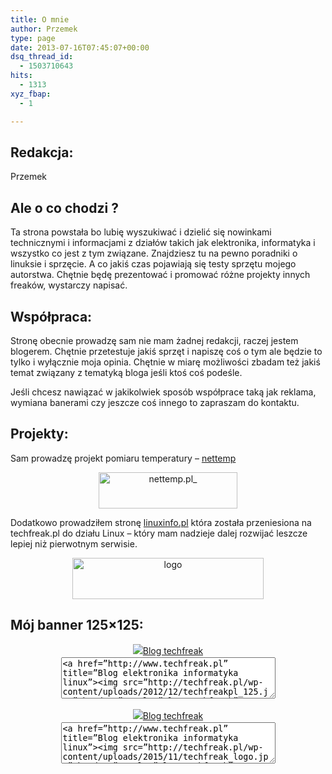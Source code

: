 ```yaml
---
title: O mnie
author: Przemek
type: page
date: 2013-07-16T07:45:07+00:00
dsq_thread_id:
  - 1503710643
hits:
  - 1313
xyz_fbap:
  - 1

---
```

## Redakcja:

Przemek 

## Ale o co chodzi ?

<p style="text-align: left;">
  Ta strona powstała bo lubię wyszukiwać i dzielić się nowinkami technicznymi i informacjami z działów takich jak elektronika, informatyka i wszystko co jest z tym związane. Znajdziesz tu na pewno poradniki o linuksie i sprzęcie. A co jakiś czas pojawiają się testy sprzętu mojego autorstwa. Chętnie będę prezentować i promować różne projekty innych freaków, wystarczy napisać.
</p>

## Współpraca:

Stronę obecnie prowadzę sam nie mam żadnej redakcji, raczej jestem blogerem. Chętnie przetestuje jakiś sprzęt i napiszę coś o tym ale będzie to tylko i wyłącznie moja opinia. Chętnie w miarę możliwości zbadam też jakiś temat związany z tematyką bloga jeśli ktoś coś podeśle.

Jeśli chcesz nawiązać w jakikolwiek sposób współprace taką jak reklama, wymiana banerami czy jeszcze coś innego to zapraszam do kontaktu.

## Projekty:

Sam prowadzę projekt pomiaru temperatury &#8211; <a href="http://techfreak.pl/nettemp" target="_blank">nettemp</a>

<p style="text-align: center;">
  <a href="http://techfreak.pl/nettemp" rel="attachment wp-att-843"><img class="aligncenter size-full wp-image-843" title="nettemp" src="http://techfreak.pl/wp-content/uploads/2012/12/nettemp.pl_.png" alt="nettemp.pl_" width="222" height="58" /></a>
</p>

Dodatkowo prowadziłem stronę <a href="http://http://techfreak.pl/nettemp/" target="_blank">linuxinfo.pl</a> która została przeniesiona na techfreak.pl do działu Linux &#8211; który mam nadzieje dalej rozwijać leszcze lepiej niż pierwotnym serwisie.

<p style="text-align: center;">
  <a href="http://linuxinfo.pl" rel="attachment wp-att-844"><img class="aligncenter wp-image-844" src="http://techfreak.pl/wp-content/uploads/2012/12/logo.jpg" alt="logo" width="306" height="66" /></a>
</p>

<h2 style="text-align: left;">
  Mój banner 125&#215;125:
</h2>

<center>
  <a style="line-height: 1.5em;" title="Blog elektronika informatyka linux " href="http://www.techfreak.pl"><img src="http://techfreak.pl/wp-content/uploads/2012/12/techfreakpl_125.jpg" alt="Blog techfreak" border="0" /></a>
</center>

<center>
  <textarea cols="40" rows="4"><a href=&#8221;http://www.techfreak.pl&#8221; title=&#8221;Blog elektronika informatyka linux&#8221;><img src=&#8221;http://techfreak.pl/wp-content/uploads/2012/12/techfreakpl_125.jpg&#8221; border=&#8221;0&#8243; alt=&#8221;Blog techfreak&#8221; /></a></textarea>
</center>&nbsp;

<center>
  <a style="line-height: 1.5em;" title="Blog elektronika informatyka linux " href="http://www.techfreak.pl"><img src="http://techfreak.pl/wp-content/uploads/2015/11/techfreak_logo.jpg" alt="Blog techfreak" border="0" /></a>
</center>

<center>
  <textarea cols="40" rows="4"><a href=&#8221;http://www.techfreak.pl&#8221; title=&#8221;Blog elektronika informatyka linux&#8221;><img src=&#8221;http://techfreak.pl/wp-content/uploads/2015/11/techfreak_logo.jpg&#8221; border=&#8221;0&#8243; alt=&#8221;Blog techfreak&#8221; /></a></textarea>
</center>